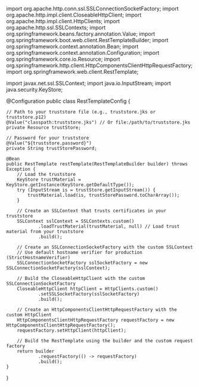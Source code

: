 import org.apache.http.conn.ssl.SSLConnectionSocketFactory;
import org.apache.http.impl.client.CloseableHttpClient;
import org.apache.http.impl.client.HttpClients;
import org.apache.http.ssl.SSLContexts;
import org.springframework.beans.factory.annotation.Value;
import org.springframework.boot.web.client.RestTemplateBuilder;
import org.springframework.context.annotation.Bean;
import org.springframework.context.annotation.Configuration;
import org.springframework.core.io.Resource;
import org.springframework.http.client.HttpComponentsClientHttpRequestFactory;
import org.springframework.web.client.RestTemplate;

import javax.net.ssl.SSLContext;
import java.io.InputStream;
import java.security.KeyStore;

@Configuration
public class RestTemplateConfig {

    // Path to your truststore file (e.g., truststore.jks or truststore.p12)
    @Value("classpath:truststore.jks") // Or file:/path/to/truststore.jks
    private Resource trustStore;

    // Password for your truststore
    @Value("${truststore.password}")
    private String trustStorePassword;

    @Bean
    public RestTemplate restTemplate(RestTemplateBuilder builder) throws Exception {
        // Load the truststore
        KeyStore trustMaterial = KeyStore.getInstance(KeyStore.getDefaultType());
        try (InputStream is = trustStore.getInputStream()) {
            trustMaterial.load(is, trustStorePassword.toCharArray());
        }

        // Create an SSLContext that trusts certificates in your truststore
        SSLContext sslContext = SSLContexts.custom()
                .loadTrustMaterial(trustMaterial, null) // Load trust material from your truststore
                .build();

        // Create an SSLConnectionSocketFactory with the custom SSLContext
        // Use default hostname verifier for production (StrictHostnameVerifier)
        SSLConnectionSocketFactory sslSocketFactory = new SSLConnectionSocketFactory(sslContext);

        // Build the CloseableHttpClient with the custom SSLConnectionSocketFactory
        CloseableHttpClient httpClient = HttpClients.custom()
                .setSSLSocketFactory(sslSocketFactory)
                .build();

        // Create an HttpComponentsClientHttpRequestFactory with the custom HttpClient
        HttpComponentsClientHttpRequestFactory requestFactory = new HttpComponentsClientHttpRequestFactory();
        requestFactory.setHttpClient(httpClient);

        // Build the RestTemplate using the builder and the custom request factory
        return builder
                .requestFactory(() -> requestFactory)
                .build();
    }
}
